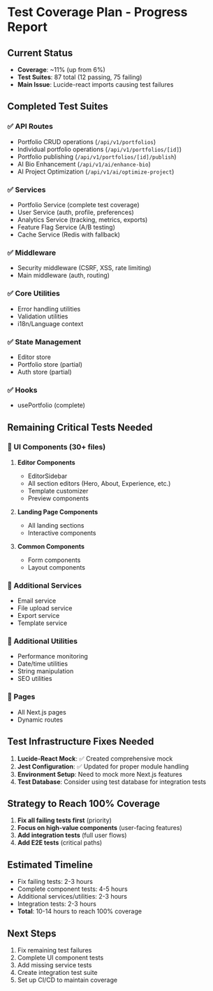 # Test Coverage Plan - Progress Report

## Current Status

- **Coverage**: ~11% (up from 6%)
- **Test Suites**: 87 total (12 passing, 75 failing)
- **Main Issue**: Lucide-react imports causing test failures

## Completed Test Suites

### ✅ API Routes

- Portfolio CRUD operations (`/api/v1/portfolios`)
- Individual portfolio operations (`/api/v1/portfolios/[id]`)
- Portfolio publishing (`/api/v1/portfolios/[id]/publish`)
- AI Bio Enhancement (`/api/v1/ai/enhance-bio`)
- AI Project Optimization (`/api/v1/ai/optimize-project`)

### ✅ Services

- Portfolio Service (complete test coverage)
- User Service (auth, profile, preferences)
- Analytics Service (tracking, metrics, exports)
- Feature Flag Service (A/B testing)
- Cache Service (Redis with fallback)

### ✅ Middleware

- Security middleware (CSRF, XSS, rate limiting)
- Main middleware (auth, routing)

### ✅ Core Utilities

- Error handling utilities
- Validation utilities
- i18n/Language context

### ✅ State Management

- Editor store
- Portfolio store (partial)
- Auth store (partial)

### ✅ Hooks

- usePortfolio (complete)

## Remaining Critical Tests Needed

### 🔲 UI Components (30+ files)

1. **Editor Components**

   - EditorSidebar
   - All section editors (Hero, About, Experience, etc.)
   - Template customizer
   - Preview components

2. **Landing Page Components**

   - All landing sections
   - Interactive components

3. **Common Components**
   - Form components
   - Layout components

### 🔲 Additional Services

- Email service
- File upload service
- Export service
- Template service

### 🔲 Additional Utilities

- Performance monitoring
- Date/time utilities
- String manipulation
- SEO utilities

### 🔲 Pages

- All Next.js pages
- Dynamic routes

## Test Infrastructure Fixes Needed

1. **Lucide-React Mock**: ✅ Created comprehensive mock
2. **Jest Configuration**: ✅ Updated for proper module handling
3. **Environment Setup**: Need to mock more Next.js features
4. **Test Database**: Consider using test database for integration tests

## Strategy to Reach 100% Coverage

1. **Fix all failing tests first** (priority)
2. **Focus on high-value components** (user-facing features)
3. **Add integration tests** (full user flows)
4. **Add E2E tests** (critical paths)

## Estimated Timeline

- Fix failing tests: 2-3 hours
- Complete component tests: 4-5 hours
- Additional services/utilities: 2-3 hours
- Integration tests: 2-3 hours
- **Total**: 10-14 hours to reach 100% coverage

## Next Steps

1. Fix remaining test failures
2. Complete UI component tests
3. Add missing service tests
4. Create integration test suite
5. Set up CI/CD to maintain coverage
